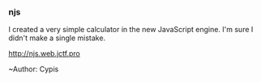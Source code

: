 ### njs

I created a very simple calculator in the new JavaScript engine. 
I'm sure I didn't make a single mistake.

http://njs.web.jctf.pro

~Author: Cypis
